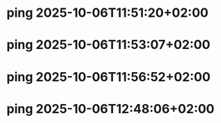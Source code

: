 # ping 2025-10-06T11:51:20+02:00
# ping 2025-10-06T11:53:07+02:00
# ping 2025-10-06T11:56:52+02:00
# ping 2025-10-06T12:48:06+02:00
